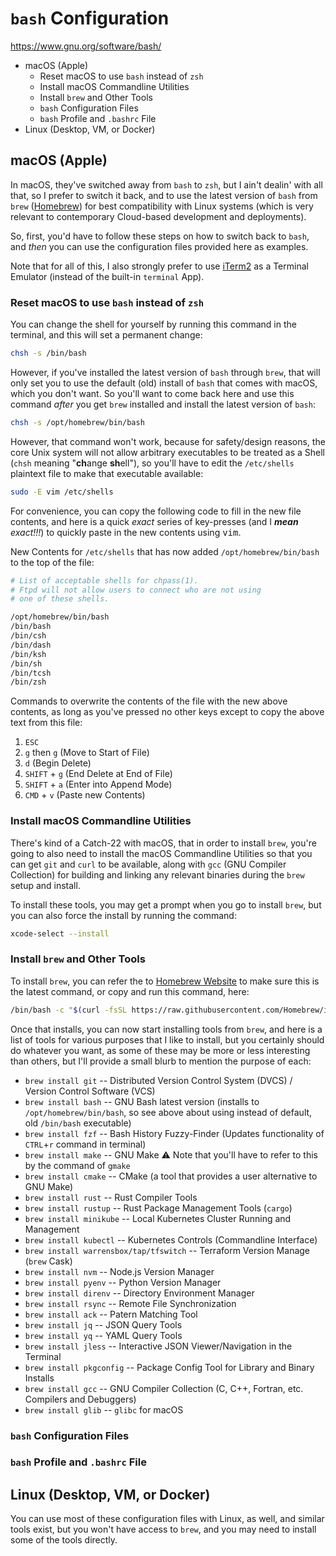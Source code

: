 # `bash` Configuration

https://www.gnu.org/software/bash/

<!-- MarkdownTOC -->

- macOS \(Apple\)
    - Reset macOS to use `bash` instead of `zsh`
    - Install macOS Commandline Utilities
    - Install `brew` and Other Tools
    - `bash` Configuration Files
    - `bash` Profile and `.bashrc` File
- Linux \(Desktop, VM, or Docker\)

<!-- /MarkdownTOC -->

## macOS (Apple)

In macOS, they've switched away from `bash` to `zsh`, but I ain't dealin' with all that, so I prefer to switch it back, and to use the latest version of `bash` from `brew` ([Homebrew](https://brew.sh)) for best compatibility with Linux systems (which is very relevant to contemporary Cloud-based development and deployments).

So, first, you'd have to follow these steps on how to switch back to `bash`, and _then_ you can use the configuration files provided here as examples.

Note that for all of this, I also strongly prefer to use [iTerm2](https://iterm2.com/) as a Terminal Emulator (instead of the built-in `terminal` App).

### Reset macOS to use `bash` instead of `zsh`

You can change the shell for yourself by running this command in the terminal, and this will set a permanent change:

```bash
chsh -s /bin/bash
```

However, if you've installed the latest version of `bash` through `brew`, that will only set you to use the default (old) install of `bash` that comes with macOS, which you don't want. So you'll want to come back here and use this command _after_ you get `brew` installed and install the latest version of `bash`:

```bash
chsh -s /opt/homebrew/bin/bash
```

However, that command won't work, because for safety/design reasons, the core Unix system will not allow arbitrary executables to be treated as a Shell (`chsh` meaning "<b>ch</b>ange <b>sh</b>ell"), so you'll have to edit the `/etc/shells` plaintext file to make that executable available:

```bash
sudo -E vim /etc/shells
```

For convenience, you can copy the following code to fill in the new file contents, and here is a quick _exact_ series of key-presses (and I ___mean___ _exact!!!_) to quickly paste in the new contents using <tt>vim</tt>.

New Contents for `/etc/shells` that has now added `/opt/homebrew/bin/bash` to the top of the file:

```bash
# List of acceptable shells for chpass(1).
# Ftpd will not allow users to connect who are not using
# one of these shells.

/opt/homebrew/bin/bash
/bin/bash
/bin/csh
/bin/dash
/bin/ksh
/bin/sh
/bin/tcsh
/bin/zsh
```

Commands to overwrite the contents of the file with the new above contents, as long as you've pressed no other keys except to copy the above text from this file:

1. `ESC`
1. `g` then `g` (Move to Start of File)
1. `d` (Begin Delete)
1. `SHIFT` + `g` (End Delete at End of File)
1. `SHIFT` + `a` (Enter into Append Mode)
1. `CMD` + `v` (Paste new Contents)

### Install macOS Commandline Utilities

There's kind of a Catch-22 with macOS, that in order to install `brew`, you're going to also need to install the macOS Commandline Utilities so that you can get `git` and `curl` to be available, along with `gcc` (GNU Compiler Collection) for building and linking any relevant binaries during the `brew` setup and install.

To install these tools, you may get a prompt when you go to install `brew`, but you can also force the install by running the command:

```bash
xcode-select --install
```

### Install `brew` and Other Tools

To install `brew`, you can refer the to [Homebrew Website](https://brew.sh/) to make sure this is the latest command, or copy and run this command, here:

```bash
/bin/bash -c "$(curl -fsSL https://raw.githubusercontent.com/Homebrew/install/HEAD/install.sh)"
```

Once that installs, you can now start installing tools from `brew`, and here is a list of tools for various purposes that I like to install, but you certainly should do whatever you want, as some of these may be more or less interesting than others, but I'll provide a small blurb to mention the purpose of each:

- `brew install git` -- Distributed Version Control System (DVCS) / Version Control Software (VCS)
- `brew install bash` -- GNU Bash latest version (installs to `/opt/homebrew/bin/bash`, so see above about using instead of default, old `/bin/bash` executable)
- `brew install fzf` -- Bash History Fuzzy-Finder (Updates functionality of `CTRL`+`r` command in terminal)
- `brew install make` -- GNU Make ⚠️ Note that you'll have to refer to this by the command of `gmake`
- `brew install cmake` -- CMake (a tool that provides a user alternative to GNU Make)
- `brew install rust` -- Rust Compiler Tools
- `brew install rustup` -- Rust Package Management Tools (`cargo`)
- `brew install minikube` -- Local Kubernetes Cluster Running and Management
- `brew install kubectl` -- Kubernetes Controls (Commandline Interface)
- `brew install warrensbox/tap/tfswitch` -- Terraform Version Manage (`brew` Cask)
- `brew install nvm` -- Node.js Version Manager
- `brew install pyenv` -- Python Version Manager
- `brew install direnv` -- Directory Environment Manager
- `brew install rsync` -- Remote File Synchronization
- `brew install ack` -- Patern Matching Tool
- `brew install jq` -- JSON Query Tools
- `brew install yq` -- YAML Query Tools
- `brew install jless` -- Interactive JSON Viewer/Navigation in the Terminal
- `brew install pkgconfig` -- Package Config Tool for Library and Binary Installs
- `brew install gcc` -- GNU Compiler Collection (C, C++, Fortran, etc. Compilers and Debuggers)
- `brew install glib` -- `glibc` for macOS

### `bash` Configuration Files

### `bash` Profile and `.bashrc` File

## Linux (Desktop, VM, or Docker)

You can use most of these configuration files with Linux, as well, and similar tools exist, but you won't have access to `brew`, and you may need to install some of the tools directly.
